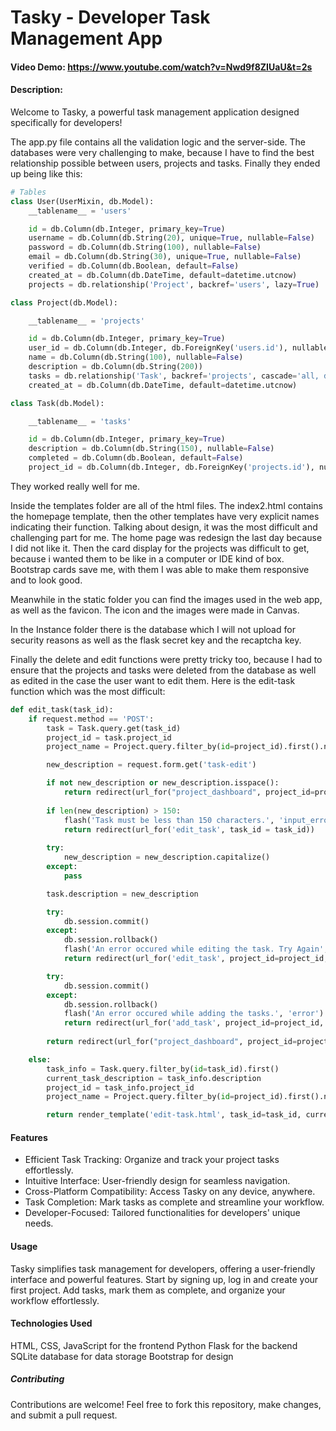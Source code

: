 # Tasky - Developer Task Management App
#### Video Demo:  <https://www.youtube.com/watch?v=Nwd9f8ZIUaU&t=2s>
#### Description:

Welcome to Tasky, a powerful task management application designed specifically for developers!

The app.py file contains all the validation logic and the server-side. The databases were very challenging to make, because I have to find the best relationship possible between users, projects and tasks. 
Finally they ended up being like this:

```python
# Tables
class User(UserMixin, db.Model):
    __tablename__ = 'users'

    id = db.Column(db.Integer, primary_key=True)
    username = db.Column(db.String(20), unique=True, nullable=False)
    password = db.Column(db.String(100), nullable=False)
    email = db.Column(db.String(30), unique=True, nullable=False)
    verified = db.Column(db.Boolean, default=False)
    created_at = db.Column(db.DateTime, default=datetime.utcnow)
    projects = db.relationship('Project', backref='users', lazy=True)

class Project(db.Model):

    __tablename__ = 'projects'

    id = db.Column(db.Integer, primary_key=True)
    user_id = db.Column(db.Integer, db.ForeignKey('users.id'), nullable=False)
    name = db.Column(db.String(100), nullable=False)
    description = db.Column(db.String(200))
    tasks = db.relationship('Task', backref='projects', cascade='all, delete-orphan')
    created_at = db.Column(db.DateTime, default=datetime.utcnow)

class Task(db.Model):

    __tablename__ = 'tasks'

    id = db.Column(db.Integer, primary_key=True)
    description = db.Column(db.String(150), nullable=False)
    completed = db.Column(db.Boolean, default=False)
    project_id = db.Column(db.Integer, db.ForeignKey('projects.id'), nullable=False)
```
They worked really well for me.


Inside the templates folder are all of the html files. The index2.html contains the homepage template, then the other templates have very explicit names indicating their function. Talking about design, it was the most difficult and challenging part for me. The home page was redesign the last day because I did not like it. Then the card display for the projects was difficult to get, because i wanted them to be like in a computer or IDE kind of box. Bootstrap cards save me, with them I was able to make them responsive and to look good.

Meanwhile in the static folder you can find the images used in the web app, as well as the favicon. The icon and the images were made in Canvas.

In the Instance folder there is the database which I will not upload for security reasons as well as the flask secret key and the recaptcha key.

Finally the delete and edit functions were pretty tricky too, because I had to ensure that the projects and tasks were deleted from the database as well as edited in the case the user want to edit them.
Here is the edit-task function which was the most difficult:
```python
def edit_task(task_id):
    if request.method == 'POST':
        task = Task.query.get(task_id)
        project_id = task.project_id
        project_name = Project.query.filter_by(id=project_id).first().name

        new_description = request.form.get('task-edit')

        if not new_description or new_description.isspace():
            return redirect(url_for("project_dashboard", project_id=project_id, project_name=project_name))
        
        if len(new_description) > 150:
            flash('Task must be less than 150 characters.', 'input_error')
            return redirect(url_for('edit_task', task_id = task_id))      
        
        try:
            new_description = new_description.capitalize()
        except:
            pass

        task.description = new_description

        try:
            db.session.commit()
        except:
            db.session.rollback()
            flash('An error occured while editing the task. Try Again', 'error')
            return redirect(url_for('edit_task', project_id=project_id, project_name=project_name))

        try:
            db.session.commit()
        except:
            db.session.rollback()
            flash('An error occured while adding the tasks.', 'error')
            return redirect(url_for('add_task', project_id=project_id, project_name=project_name))
        
        return redirect(url_for("project_dashboard", project_id=project_id, project_name=project_name))

    else:
        task_info = Task.query.filter_by(id=task_id).first()
        current_task_description = task_info.description
        project_id = task_info.project_id
        project_name = Project.query.filter_by(id=project_id).first().name

        return render_template('edit-task.html', task_id=task_id, current_task_description=current_task_description, project_name=project_name, project_id=project_id)
```

#### Features

- Efficient Task Tracking: Organize and track your project tasks effortlessly.
- Intuitive Interface: User-friendly design for seamless navigation.
- Cross-Platform Compatibility: Access Tasky on any device, anywhere.
- Task Completion: Mark tasks as complete and streamline your workflow.
- Developer-Focused: Tailored functionalities for developers' unique needs.

#### Usage

Tasky simplifies task management for developers, offering a user-friendly interface and powerful features. Start by signing up, log in and create your first project. Add tasks, mark them as complete, and organize your workflow effortlessly.

#### Technologies Used

HTML, CSS, JavaScript for the frontend
Python Flask for the backend
SQLite database for data storage
Bootstrap for design

##### Contributing
Contributions are welcome! Feel free to fork this repository, make changes, and submit a pull request.